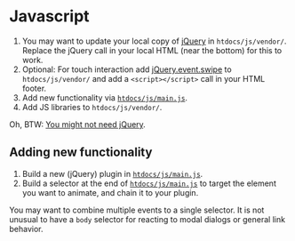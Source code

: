 Javascript
==========

1. You may want to update your local copy of [jQuery](http://jquery.com/) in `htdocs/js/vendor/`. Replace the jQuery call in your local HTML (near the bottom) for this to work.
2. Optional: For touch interaction add [jQuery.event.swipe](http://stephband.info/jquery.event.swipe/) to `htdocs/js/vendor/` and add a `<script></script>` call in your HTML footer.
3. Add new functionality via [`htdocs/js/main.js`](../../htdocs/js/main.js).
4. Add JS libraries to `htdocs/js/vendor/`.

Oh, BTW: [You might not need jQuery](http://youmightnotneedjquery.com/).

Adding new functionality
------------------------

1. Build a new (jQuery) plugin in [`htdocs/js/main.js`](../../htdocs/js/main.js).
2. Build a selector at the end of [`htdocs/js/main.js`](../../htdocs/js/main.js) to target the element you want to animate, and chain it to your plugin.

You may want to combine multiple events to a single selector. It is not unusual to have a `body` selector for reacting to modal dialogs or general link behavior.
